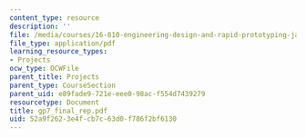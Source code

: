 ```yaml
---
content_type: resource
description: ''
file: /media/courses/16-810-engineering-design-and-rapid-prototyping-january-iap-2005/52a9f2623e4fcb7c63d0f786f2bf6130_gp7_final_rep.pdf
file_type: application/pdf
learning_resource_types:
- Projects
ocw_type: OCWFile
parent_title: Projects
parent_type: CourseSection
parent_uid: e89fade9-721e-eee0-98ac-f554d7439279
resourcetype: Document
title: gp7_final_rep.pdf
uid: 52a9f262-3e4f-cb7c-63d0-f786f2bf6130
---
```

